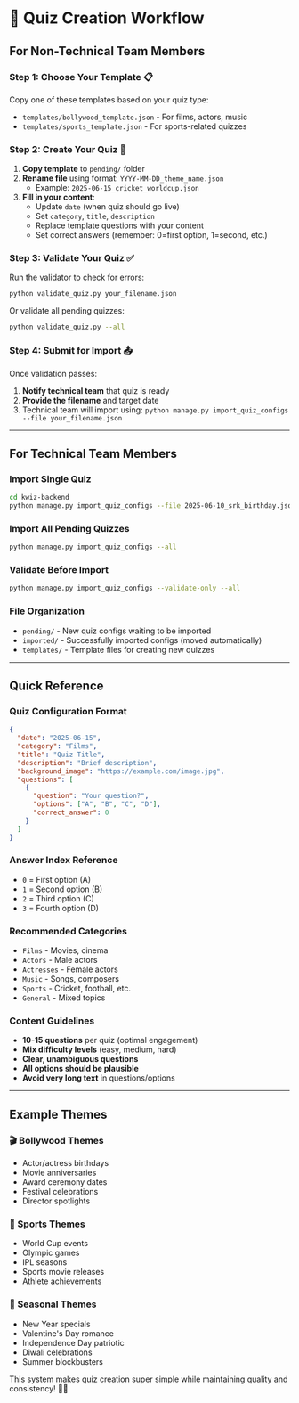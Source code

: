 # 🚀 Quiz Creation Workflow

## For Non-Technical Team Members

### Step 1: Choose Your Template 📋
Copy one of these templates based on your quiz type:
- `templates/bollywood_template.json` - For films, actors, music
- `templates/sports_template.json` - For sports-related quizzes

### Step 2: Create Your Quiz 📝
1. **Copy template** to `pending/` folder
2. **Rename file** using format: `YYYY-MM-DD_theme_name.json`
   - Example: `2025-06-15_cricket_worldcup.json`
3. **Fill in your content**:
   - Update `date` (when quiz should go live)
   - Set `category`, `title`, `description`
   - Replace template questions with your content
   - Set correct answers (remember: 0=first option, 1=second, etc.)

### Step 3: Validate Your Quiz ✅
Run the validator to check for errors:
```bash
python validate_quiz.py your_filename.json
```

Or validate all pending quizzes:
```bash
python validate_quiz.py --all
```

### Step 4: Submit for Import 📤
Once validation passes:
1. **Notify technical team** that quiz is ready
2. **Provide the filename** and target date
3. Technical team will import using: `python manage.py import_quiz_configs --file your_filename.json`

---

## For Technical Team Members

### Import Single Quiz
```bash
cd kwiz-backend
python manage.py import_quiz_configs --file 2025-06-10_srk_birthday.json
```

### Import All Pending Quizzes
```bash
python manage.py import_quiz_configs --all
```

### Validate Before Import
```bash
python manage.py import_quiz_configs --validate-only --all
```

### File Organization
- `pending/` - New quiz configs waiting to be imported
- `imported/` - Successfully imported configs (moved automatically)
- `templates/` - Template files for creating new quizzes

---

## Quick Reference

### Quiz Configuration Format
```json
{
  "date": "2025-06-15",
  "category": "Films",
  "title": "Quiz Title",
  "description": "Brief description",
  "background_image": "https://example.com/image.jpg",
  "questions": [
    {
      "question": "Your question?",
      "options": ["A", "B", "C", "D"],
      "correct_answer": 0
    }
  ]
}
```

### Answer Index Reference
- `0` = First option (A)
- `1` = Second option (B)  
- `2` = Third option (C)
- `3` = Fourth option (D)

### Recommended Categories
- `Films` - Movies, cinema
- `Actors` - Male actors
- `Actresses` - Female actors  
- `Music` - Songs, composers
- `Sports` - Cricket, football, etc.
- `General` - Mixed topics

### Content Guidelines
- **10-15 questions** per quiz (optimal engagement)
- **Mix difficulty levels** (easy, medium, hard)
- **Clear, unambiguous questions**
- **All options should be plausible**
- **Avoid very long text** in questions/options

---

## Example Themes

### 🎬 Bollywood Themes
- Actor/actress birthdays
- Movie anniversaries
- Award ceremony dates
- Festival celebrations
- Director spotlights

### 🏏 Sports Themes  
- World Cup events
- Olympic games
- IPL seasons
- Sports movie releases
- Athlete achievements

### 📅 Seasonal Themes
- New Year specials
- Valentine's Day romance
- Independence Day patriotic
- Diwali celebrations
- Summer blockbusters

This system makes quiz creation super simple while maintaining quality and consistency! 🎯✨
